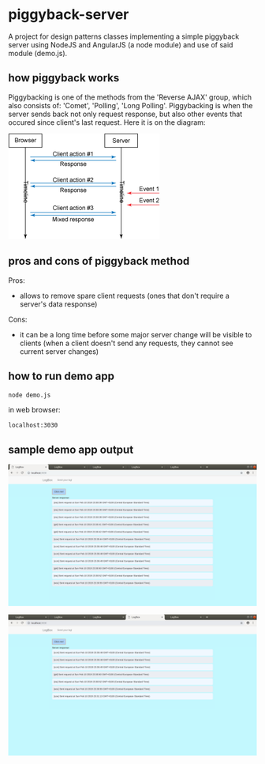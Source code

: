 # piggyback-server
A project for design patterns classes implementing a simple piggyback server using NodeJS and AngularJS (a node module) and use of said module (demo.js).


## how piggyback works
Piggybacking is one of the methods from the 'Reverse AJAX' group, which also consists of: 'Comet', 'Polling', 'Long Polling'. Piggybacking is when the server sends back not only request response, but also other events that occured since client's last request. Here it is on the diagram:

![alt text](https://raw.githubusercontent.com/hechsewa/piggyback-server/master/imgs/piggyback-diagram.gif)

## pros and cons of piggyback method

Pros:
+ allows to remove spare client requests (ones that don't require a server's data response)

Cons:
- it can be a long time before some major server change will be visible to clients (when a client doesn't send any requests, they cannot see current server changes)

## how to run demo app

```
node demo.js
```

in web browser:

```
localhost:3030
```

## sample demo app output

![alt text](https://raw.githubusercontent.com/hechsewa/piggyback-server/master/imgs/screen2.png)

![alt text](https://raw.githubusercontent.com/hechsewa/piggyback-server/master/imgs/screen3.png)

